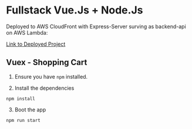 # Fullstack Vue.Js + Node.Js
Deployed to AWS CloudFront with Express-Server surving as backend-api on AWS Lambda:

[Link to Deployed Project](https://d2acpuz75zwll2.cloudfront.net/)

## Vuex - Shopping Cart

1. Ensure you have `npm` installed.

2. Install the dependencies

```
npm install
```

3. Boot the app

```
npm run start
```


